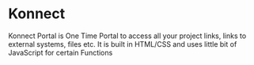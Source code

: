 # Konnect
Konnect Portal is One Time Portal to access all your project links, links to external systems, files etc.
It is built in HTML/CSS and uses little bit of JavaScript for certain Functions
